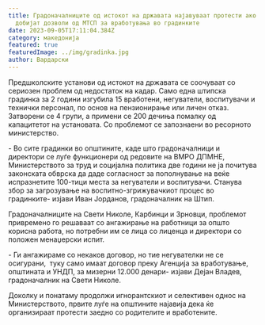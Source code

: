 ```yaml
---
title: Градоначалниците од истокот на државата најавуваат протести ако не
  добијат дозволи од МТСП за вработувања во градинките
date: 2023-09-05T17:11:04.384Z
category: македонија
featured: true
featuredImage: ../img/gradinka.jpg
author: Вардарски
---
```

<!--StartFragment-->

Предшколските установи од истокот на државата се соочуваат со сериозен проблем од недостаток на кадар. Само една штипска градинка за 2 години изгубила 15 вработени, негуватели, воспитувачи и технички персонал, по основ на пензионирање или личен отказ. Затворени се 4 групи, а примени се 200 дечиња помалку од капацитетот на установата. Со проблемот се запознаени во ресорното министерство.

\- Во сите градинки во општините, каде што градоначалници и директори се луѓе функционери од редовите на ВМРО ДПМНЕ, Министерството за труд и социјална политика две години не ја почитува законската обврска да даде согласност за пополнување на веќе испразнетите 100-тици места за негуватели и воспитувачи. Станува збор за загрозување на воспитно-згрижувачкиот процес во градинките- изјави Иван Јорданов, градоначалник на Штип. 

Градоначалниците на Свети Николе, Карбинци и Зрновци, проблемот привремено го решаваат со ангажирање на работници за општо корисна работа, но потребни им се лица со лиценца и директори со положен менаџерски испит.

\- Ги ангажираме со некаков договор, но тие негувателки не се осигурани,  туку само имаат договор преку Агенција за вработување, општината и УНДП, за мизерни 12.000 денари- изјави Дејан Владев, градоначалник на Свети Николе. 

Доколку и понатаму продолжи игнорантскиот и селективен однос на Министерството, првите луѓе на општините најавија дека ќе организираат протести заедно со родителите и вработените.

<!--EndFragment-->
